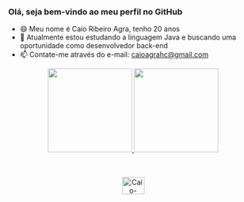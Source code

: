 ### Olá, seja bem-vindo ao meu perfil no GitHub

- 😄 Meu nome é Caio Ribeiro Agra, tenho 20 anos
- 🔭 Atualmente estou estudando a linguagem Java e buscando uma oportunidade como desenvolvedor back-end
- 📫 Contate-me através do e-mail: caioagrahc@gmail.com

<div align="center">
  <a href="https://github.com/CaioAgra">
  <img height="170em" src="https://github-readme-stats.vercel.app/api?username=CaioAgra&show_icons=true&theme=merko&include_all_commits=true&count_private=true"/>
  <img height="170em" src="https://github-readme-stats.vercel.app/api/top-langs/?username=CaioAgra&layout=compact&langs_count=7&theme=merko"/>
    
 ##
    
 <div style="display: inline_block"><br>
  <img align="center" alt="Caio-Java" height="35" width="45" src="https://cdn.jsdelivr.net/gh/devicons/devicon/icons/java/java-original.svg">
  
